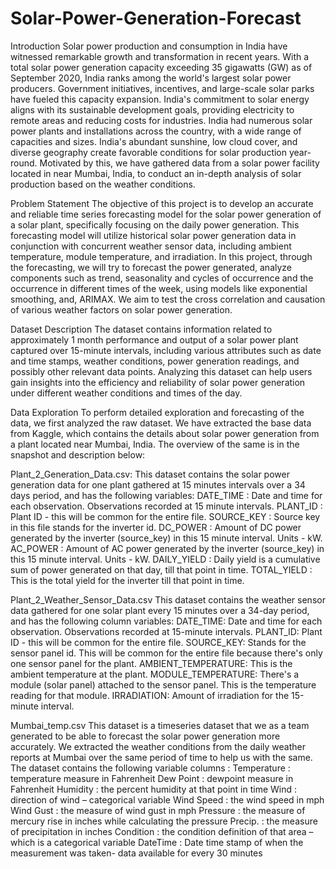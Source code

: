 # Solar-Power-Generation-Forecast
Introduction
Solar power production and consumption in India have witnessed remarkable growth and transformation in recent years. With a total solar power generation capacity exceeding 35 gigawatts (GW) as of September 2020, India ranks among the world's largest solar power producers. Government initiatives, incentives, and large-scale solar parks have fueled this capacity expansion. India's commitment to solar energy aligns with its sustainable development goals, providing electricity to remote areas and reducing costs for industries. India had numerous solar power plants and installations across the country, with a wide range of capacities and sizes. India's abundant sunshine, low cloud cover, and diverse geography create favorable conditions for solar production year-round. Motivated by this, we have gathered data from a solar power facility located in near Mumbai, India, to conduct an in-depth analysis of solar production based on the weather conditions.

Problem Statement
The objective of this project is to develop an accurate and reliable time series forecasting model for the solar power generation of a solar plant, specifically focusing on the daily power generation. This forecasting model will utilize historical solar power generation data in conjunction with concurrent weather sensor data, including ambient temperature, module temperature, and irradiation. In this project, through the forecasting, we will try to forecast the power generated, analyze components such as trend, seasonality and cycles of occurrence and the occurrence in different times of the week, using models like exponential smoothing, and, ARIMAX. We aim to test the cross correlation and causation of various weather factors on solar power generation.


Dataset Description
The dataset contains information related to approximately 1 month performance and output of a solar power plant captured over 15-minute intervals, including various attributes such as date and time stamps, weather conditions, power generation readings, and possibly other relevant data points. Analyzing this dataset can help users gain insights into the efficiency and reliability of solar power generation under different weather conditions and times of the day.

Data Exploration
To perform detailed exploration and forecasting of the data, we first analyzed the raw dataset. 
We have extracted the base data from Kaggle, which contains the details about solar power generation from a plant located near Mumbai, India.
The overview of the same is in the snapshot and description below:

Plant_2_Generation_Data.csv:
This dataset contains the solar power generation data for one plant gathered at 15 minutes intervals over a 34 days period, and has the following variables:
DATE_TIME : Date and time for each observation. Observations recorded at 15 minute intervals.
PLANT_ID : Plant ID - this will be common for the entire file.
SOURCE_KEY : Source key in this file stands for the inverter id.
DC_POWER : Amount of DC power generated by the inverter (source_key) in this 15 minute interval. Units - kW.
AC_POWER : Amount of AC power generated by the inverter (source_key) in this 15 minute interval. Units - kW.
DAILY_YIELD : Daily yield is a cumulative sum of power generated on that day, till that point in time.
TOTAL_YIELD : This is the total yield for the inverter till that point in time.


Plant_2_Weather_Sensor_Data.csv
This dataset contains the weather sensor data gathered for one solar plant every 15 minutes over a 34-day period, and has the following column variables:
DATE_TIME: Date and time for each observation. Observations recorded at 15-minute intervals.
PLANT_ID: Plant ID - this will be common for the entire file.
SOURCE_KEY: Stands for the sensor panel id. This will be common for the entire file because there's only one sensor panel for the plant.
AMBIENT_TEMPERATURE: This is the ambient temperature at the plant.
MODULE_TEMPERATURE: There's a module (solar panel) attached to the sensor panel. This is the temperature reading for that module.
IRRADIATION: Amount of irradiation for the 15-minute interval.


Mumbai_temp.csv
This dataset is a timeseries dataset that we as a team generated to be able to forecast the solar power generation more accurately. We extracted the weather conditions from the daily weather reports at Mumbai over the same period of time to help us with the same. The dataset contains the following variable columns :
Temperature : temperature measure in Fahrenheit 
Dew Point : dewpoint measure in Fahrenheit
Humidity : the percent humidity at that point in time
Wind : direction of wind – categorical variable
Wind Speed : the wind speed in mph
Wind Gust : the measure of wind gust in mph
Pressure : the measure of mercury rise in inches while calculating the pressure
Precip. : the measure of precipitation in inches
Condition : the condition definition of that area – which is a categorical variable
DateTime : Date time stamp of when the measurement was taken- data available for every 30 minutes 




